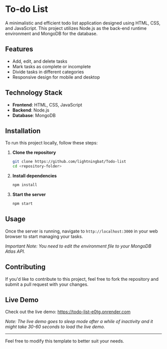 # To-do List

A minimalistic and efficient todo list application designed using HTML, CSS, and JavaScript. This project utilizes Node.js as the back-end runtime environment and MongoDB for the database.

## Features

- Add, edit, and delete tasks
- Mark tasks as complete or incomplete
- Divide tasks in different categories
- Responsive design for mobile and desktop

## Technology Stack

- **Frontend**: HTML, CSS, JavaScript
- **Backend**: Node.js
- **Database**: MongoDB

## Installation

To run this project locally, follow these steps:

1. **Clone the repository**
    ```bash
    git clone https://github.com/lightningbat/Todo-list
    cd <repository-folder>
    ```

2. **Install dependencies**
    ```bash
    npm install
    ```

3. **Start the server**
    ```bash
    npm start
    ```

## Usage

Once the server is running, navigate to `http://localhost:3000` in your web browser to start managing your tasks.

_Important Note: You need to edit the environment file to your MongoDB Atlas API._

## Contributing

If you'd like to contribute to this project, feel free to fork the repository and submit a pull request with your changes.

## Live Demo

Check out the live demo: https://todo-list-e0tg.onrender.com

_Note: The live demo goes to sleep mode after a while of inactivity and it might take 30-60 seconds to load the live demo._

---

Feel free to modify this template to better suit your needs.
